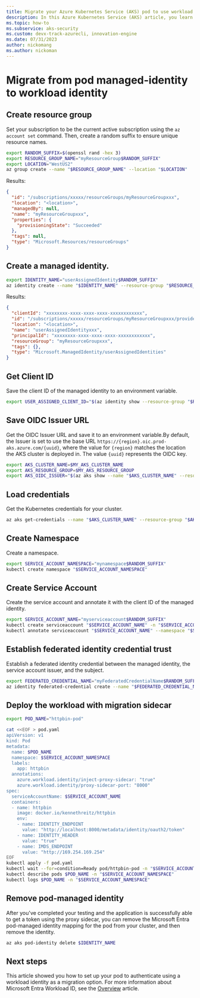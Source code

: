 ```yaml
---
title: Migrate your Azure Kubernetes Service (AKS) pod to use workload identity
description: In this Azure Kubernetes Service (AKS) article, you learn how to configure your Azure Kubernetes Service pod to authenticate with workload identity.
ms.topic: how-to
ms.subservice: aks-security
ms.custom: devx-track-azurecli, innovation-engine
ms.date: 07/31/2023
author: nickomang
ms.author: nickoman
---
```


# Migrate from pod managed-identity to workload identity

## Create resource group
Set your subscription to be the current active subscription using the `az account set` command. Then, create a random suffix to ensure unique resource names.

```bash
export RANDOM_SUFFIX=$(openssl rand -hex 3)
export RESOURCE_GROUP_NAME="myResourceGroup$RANDOM_SUFFIX"
export LOCATION="WestUS2"
az group create --name "$RESOURCE_GROUP_NAME" --location "$LOCATION"
```

Results:

<!-- expected_similarity=0.3 -->

```json
{
  "id": "/subscriptions/xxxxx/resourceGroups/myResourceGroupxxx",
  "location": "<location>",
  "managedBy": null,
  "name": "myResourceGroupxxx",
  "properties": {
    "provisioningState": "Succeeded"
  },
  "tags": null,
  "type": "Microsoft.Resources/resourceGroups"
}
```

## Create a managed identity.

```bash
export IDENTITY_NAME="userAssignedIdentity$RANDOM_SUFFIX"
az identity create --name "$IDENTITY_NAME" --resource-group "$RESOURCE_GROUP_NAME" --location "$LOCATION"
```

Results:

<!-- expected_similarity=0.3 -->

```json
{
  "clientId": "xxxxxxxx-xxxx-xxxx-xxxx-xxxxxxxxxxxx",
  "id": "/subscriptions/xxxxx/resourceGroups/myResourceGroupxxx/providers/Microsoft.ManagedIdentity/userAssignedIdentities/userAssignedIdentityxxx",
  "location": "<location>",
  "name": "userAssignedIdentityxxx",
  "principalId": "xxxxxxxx-xxxx-xxxx-xxxx-xxxxxxxxxxxx",
  "resourceGroup": "myResourceGroupxxx",
  "tags": {},
  "type": "Microsoft.ManagedIdentity/userAssignedIdentities"
}
```

## Get Client ID

Save the client ID of the managed identity to an environment variable.

```bash
export USER_ASSIGNED_CLIENT_ID="$(az identity show --resource-group "$RESOURCE_GROUP_NAME" --name "$IDENTITY_NAME" --query 'clientId' -o tsv)"
```

## Save OIDC Issuer URL
Get the OIDC Issuer URL and save it to an environment variable.By default, the Issuer is set to use the base URL `https://{region}.oic.prod-aks.azure.com/{uuid}`, where the value for `{region}` matches the location the AKS cluster is deployed in. The value `{uuid}` represents the OIDC key.

```bash
export AKS_CLUSTER_NAME=$MY_AKS_CLUSTER_NAME
export AKS_RESOURCE_GROUP=$MY_AKS_RESOURCE_GROUP
export AKS_OIDC_ISSUER="$(az aks show --name "$AKS_CLUSTER_NAME" --resource-group "$AKS_RESOURCE_GROUP" --query "oidcIssuerProfile.issuerUrl" -o tsv)"
```

## Load credentials

Get the Kubernetes credentials for your cluster.

```bash
az aks get-credentials --name "$AKS_CLUSTER_NAME" --resource-group "$AKS_RESOURCE_GROUP"
```

## Create Namespace

Create a namespace.

```bash
export SERVICE_ACCOUNT_NAMESPACE="mynamespace$RANDOM_SUFFIX"
kubectl create namespace "$SERVICE_ACCOUNT_NAMESPACE"
```

## Create Service Account
Create the service account and annotate it with the client ID of the managed identity.

```bash
export SERVICE_ACCOUNT_NAME="myserviceaccount$RANDOM_SUFFIX"
kubectl create serviceaccount "$SERVICE_ACCOUNT_NAME" -n "$SERVICE_ACCOUNT_NAMESPACE"
kubectl annotate serviceaccount "$SERVICE_ACCOUNT_NAME" --namespace "$SERVICE_ACCOUNT_NAMESPACE" azure.workload.identity/client-id="$USER_ASSIGNED_CLIENT_ID"
```

## Establish federated identity credential trust

Establish a federated identity credential between the managed identity, the service account issuer, and the subject.

```bash
export FEDERATED_CREDENTIAL_NAME="myFederatedCredentialName$RANDOM_SUFFIX"
az identity federated-credential create --name "$FEDERATED_CREDENTIAL_NAME" --identity-name "$IDENTITY_NAME" --resource-group "$RESOURCE_GROUP_NAME" --issuer "$AKS_OIDC_ISSUER" --subject "system:serviceaccount:$SERVICE_ACCOUNT_NAMESPACE:$SERVICE_ACCOUNT_NAME" --audience "api://AzureADTokenExchange"
```

## Deploy the workload with migration sidecar

```bash
export POD_NAME="httpbin-pod"

cat <<EOF > pod.yaml
apiVersion: v1
kind: Pod
metadata:
  name: $POD_NAME
  namespace: $SERVICE_ACCOUNT_NAMESPACE
  labels:
    app: httpbin
  annotations:
    azure.workload.identity/inject-proxy-sidecar: "true"
    azure.workload.identity/proxy-sidecar-port: "8000"
spec:
  serviceAccountName: $SERVICE_ACCOUNT_NAME
  containers:
  - name: httpbin
    image: docker.io/kennethreitz/httpbin
    env:
    - name: IDENTITY_ENDPOINT
      value: "http://localhost:8000/metadata/identity/oauth2/token"
    - name: IDENTITY_HEADER
      value: "true"
    - name: IMDS_ENDPOINT
      value: "http://169.254.169.254"
EOF
kubectl apply -f pod.yaml
kubectl wait --for=condition=Ready pod/httpbin-pod -n "$SERVICE_ACCOUNT_NAMESPACE" --timeout=120s
kubectl describe pods $POD_NAME -n "$SERVICE_ACCOUNT_NAMESPACE"
kubectl logs $POD_NAME -n "$SERVICE_ACCOUNT_NAMESPACE"
```

## Remove pod-managed identity

After you've completed your testing and the application is successfully able to get a token using the proxy sidecar, you can remove the Microsoft Entra pod-managed identity mapping for the pod from your cluster, and then remove the identity.

```bash
az aks pod-identity delete $IDENTITY_NAME
```

## Next steps

This article showed you how to set up your pod to authenticate using a workload identity as a migration option. For more information about Microsoft Entra Workload ID, see the [Overview][workload-identity-overview] article.

<!-- INTERNAL LINKS -->
[pod-annotations]: workload-identity-overview.md#pod-annotations
[az-identity-create]: /cli/azure/identity#az-identity-create
[az-account-set]: /cli/azure/account#az-account-set
[az-aks-get-credentials]: /cli/azure/aks#az-aks-get-credentials
[workload-identity-overview]: workload-identity-overview.md
[az-identity-federated-credential-create]: /cli/azure/identity/federated-credential#az-identity-federated-credential-create
[az-aks-pod-identity-delete]: /cli/azure/aks/pod-identity#az-aks-pod-identity-delete
[azure-identity-supported-versions]: workload-identity-overview.md#dependencies
[azure-identity-libraries]: ../active-directory/develop/reference-v2-libraries.md
[openid-connect-overview]: /azure/active-directory/develop/v2-protocols-oidc
[install-azure-cli]: /cli/azure/install-azure-cli
[assign-rbac-managed-identity]: /azure/role-based-access-control/role-assignments-portal-managed-identity

<!-- EXTERNAL LINKS -->
[kubectl-describe]: https://kubernetes.io/docs/reference/generated/kubectl/kubectl-commands#describe
[kubelet-logs]: https://kubernetes.io/docs/reference/generated/kubectl/kubectl-commands#logs